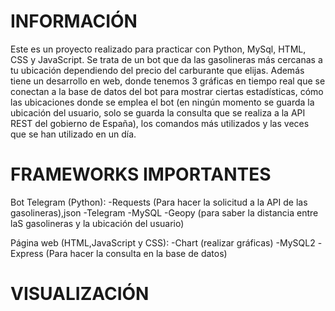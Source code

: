 # INFORMACIÓN


Este es un proyecto realizado para practicar con Python, MySql, HTML, CSS y JavaScript. Se trata de un bot que da las gasolineras más cercanas a tu ubicación dependiendo del precio del carburante que elijas. Además tiene un desarrollo en web, donde tenemos 3 gráficas en tiempo real que se conectan a la base de datos del bot para mostrar ciertas estadísticas, cómo las ubicaciones donde se emplea el bot (en ningún momento se guarda la ubicación del usuario, solo se guarda la consulta que se realiza a la API REST del gobierno de España), los comandos más utilizados y las veces que se han utilizado en un día.



# FRAMEWORKS IMPORTANTES


Bot Telegram (Python):
-Requests (Para hacer la solicitud a la API de las gasolineras),json
-Telegram
-MySQL
-Geopy (para saber la distancia entre laS gasolineras y la ubicación del usuario)



Página web (HTML,JavaScript y CSS):
-Chart (realizar gráficas)
-MySQL2
-Express (Para hacer la consulta en la base de datos)

# VISUALIZACIÓN
  
